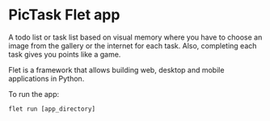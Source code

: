 # PicTask Flet app

A todo list or task list based on visual memory where you have to choose an image from the gallery or the internet for each task. Also, completing each task gives you points like a game.

Flet is a framework that allows building web, desktop and mobile applications in Python.

To run the app:

```
flet run [app_directory]
```
